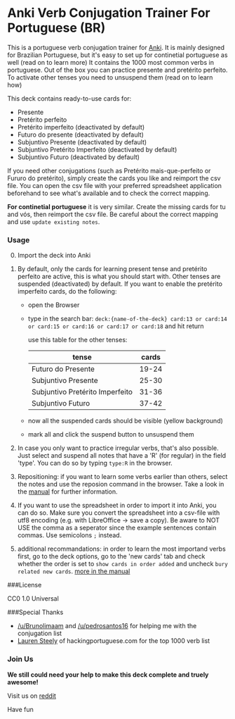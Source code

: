 Anki Verb Conjugation Trainer For Portuguese (BR)
============================================

This is a portuguese verb conjugation trainer for [Anki](http://ankisrs.net). It is mainly designed for Brazilian Portuguese, but it's easy to set up for continetial portuguese as well (read on to learn more)
It contains the 1000 most common verbs in portuguese.
Out of the box you can practice presente and pretérito perfeito. To activate other tenses you need to unsuspend them (read on to learn how)

This deck contains ready-to-use cards for:
* Presente 
* Pretérito perfeito
* Pretérito imperfeito (deactivated by default)
* Futuro do presente (deactivated by default)
* Subjuntivo Presente (deactivated by default)
* Subjuntivo Pretérito Imperfeito (deactivated by default)
* Subjuntivo Futuro (deactivated by default)  

If you need other conjugations (such as Pretérito mais-que-perfeito or Fururo do pretérito), simply create the cards you like and reimport the csv file. You can open the csv file with your preferred spreadsheet application beforehand to see what's available and to check the correct mapping.

**For continetial portuguese** it is very similar. Create the missing cards for tu and vós, then reimport the csv file. Be careful about the correct mapping and use `update existing notes`.



### Usage

0. Import the deck into Anki

1. By default, only the cards for learning present tense and pretérito perfeito are active, this is what you should start with.
Other tenses are suspended (deactivated) by default. If you want to enable the pretérito imperfeito cards, do the following:
   * open the Browser
   * type in the search bar: `deck:{name-of-the-deck} card:13 or card:14 or card:15 or card:16 or card:17 or card:18` and hit return
      
       use this table for the other tenses:

      |    tense                        |    cards     |
      |    -----                        |    -----     |
      |    Futuro do Presente           | 19-24 |
      | Subjuntivo Presente             | 25-30 |
      | Subjuntivo Pretérito Imperfeito | 31-36 |
      | Subjuntivo Futuro               | 37-42 |

   * now all the suspended cards should be visible (yellow background)
   * mark all and click the suspend button to unsuspend them
2. In case you only want to practice irregular verbs, that's also possible. Just select and suspend all notes that have a 'R' (for regular) in the field 'type'. You can do so by typing `type:R` in the browser.
3. Repositioning: if you want to learn some verbs earlier than others, select the notes and use the reposion command in the browser. Take a look in the [manual](http://ankisrs.net/docs/manual.html#other-menu-items) for further information.
4. If you want to use the spreadsheet in order to import it into Anki, you can do so. Make sure you convert the spreadsheet into a csv-file with utf8 encoding (e.g. with LibreOffice -> save a copy). Be aware to NOT USE the comma as a seperator since the example sentences contain commas. Use semicolons `;` instead.
5. additional recommandations: in order to learn the most importand verbs first, go to the deck options, go to the 'new cards' tab and check whether the order is set to `show cards in order added` and uncheck `bury related new cards`. [more in the manual](http://ankisrs.net/docs/manual.html#deck-options)


###License

CC0 1.0 Universal

###Special Thanks

* [/u/Brunolimaam](https://www.reddit.com/user/Brunolimaam) and [/u/pedrosantos16](https://www.reddit.com/user/pedrosantos16) for helping me with the conjugation list
* [Lauren Steely](http://hackingportuguese.com/sample-page/the-1000-most-common-verbs-in-portuguese/) of hackingportuguese.com for the top 1000 verb list

### Join Us

**We still could need your help to make this deck complete and truely awesome!**

Visit us on [reddit](https://www.reddit.com/r/Portuguese/comments/4dxpeq/project_help_me_to_build_a_great_verb_conjugation/)

Have fun

